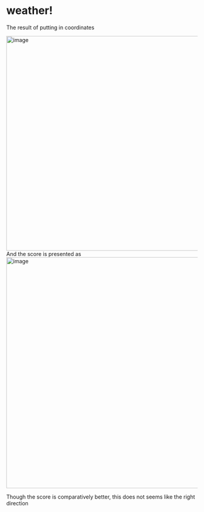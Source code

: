 # weather!

The result of putting in coordinates

<img width="565" alt="image" src="https://user-images.githubusercontent.com/46990486/206928547-c7dcd616-48d0-4389-98e8-005322798dd4.png">
And the score is presented as

<img width="608" alt="image" src="https://user-images.githubusercontent.com/46990486/206928577-d7a08809-0976-465c-80f2-c5c6d54c757d.png">

Though the score is comparatively better, this does not seems like the right direction

